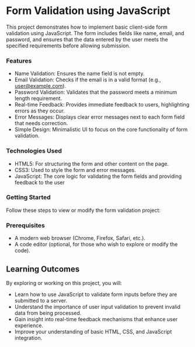 # Form Validation using JavaScript
This project demonstrates how to implement basic client-side form validation using JavaScript. The form includes fields like name, email, and password, and ensures that the data entered by the user meets the specified requirements before allowing submission.

### Features
- Name Validation: Ensures the name field is not empty.
- Email Validation: Checks if the email is in a valid format (e.g., user@example.com).
- Password Validation: Validates that the password meets a minimum length requirement.
- Real-time Feedback: Provides immediate feedback to users, highlighting errors as they occur.
- Error Messages: Displays clear error messages next to each form field that needs correction.
- Simple Design: Minimalistic UI to focus on the core functionality of form validation.

### Technologies Used
- HTML5: For structuring the form and other content on the page.
- CSS3: Used to style the form and error messages.
- JavaScript: The core logic for validating the form fields and providing feedback to the user

### Getting Started
Follow these steps to view or modify the form validation project:

### Prerequisites
- A modern web browser (Chrome, Firefox, Safari, etc.).
- A code editor (optional, for those who wish to explore or modify the code).

##  Learning Outcomes
By exploring or working on this project, you will:

- Learn how to use JavaScript to validate form inputs before they are submitted to a server.
- Understand the importance of user input validation to prevent invalid data from being processed.
- Gain insight into real-time feedback mechanisms that enhance user experience.
- Improve your understanding of basic HTML, CSS, and JavaScript integration.
